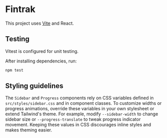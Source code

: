 # Fintrak

This project uses [Vite](https://vitejs.dev/) and React.

## Testing

Vitest is configured for unit testing.

After installing dependencies, run:

```bash
npm test
```

## Styling guidelines

The `Sidebar` and `Progress` components rely on CSS variables defined in
`src/styles/sidebar.css` and in component classes. To customize widths or
progress animations, override these variables in your own stylesheet or extend
Tailwind's theme. For example, modify `--sidebar-width` to change sidebar size
or `--progress-translate` to tweak progress indicator movement. Keeping these
values in CSS discourages inline styles and makes theming easier.

